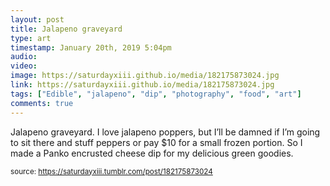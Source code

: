 ```yaml
---
layout: post
title: Jalapeno graveyard
type: art
timestamp: January 20th, 2019 5:04pm
audio: 
video: 
image: https://saturdayxiii.github.io/media/182175873024.jpg
link: https://saturdayxiii.github.io/media/182175873024.jpg
tags: ["Edible", "jalapeno", "dip", "photography", "food", "art"]
comments: true
---
```


Jalapeno graveyard.
I love jalapeno poppers, but I’ll be damned if I’m going to sit there and stuff peppers or pay $10 for a small frozen portion.
So I made a Panko encrusted cheese dip for my delicious green goodies.
 
  
<small>source: https://saturdayxiii.tumblr.com/post/182175873024</small>